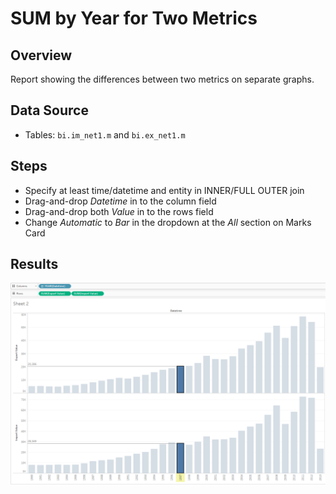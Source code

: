 # SUM by Year for Two Metrics

## Overview

Report showing the differences between two metrics on separate graphs.

## Data Source

* Tables: `bi.im_net1.m` and `bi.ex_net1.m`

## Steps

- Specify at least time/datetime and entity in INNER/FULL OUTER join
- Drag-and-drop _Datetime_ in to the column field
- Drag-and-drop both _Value_ in to the rows field
- Change _Automatic_ to _Bar_ in the dropdown at the _All_ section on Marks Card

## Results

![](../images/sum_by_year_for_rwo_metrics.png)
